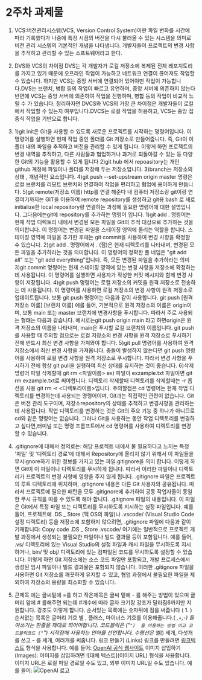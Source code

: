 # 2주차 과제물

1. VCS:버전관리시스템(VCS, Version Control System)이란 파일 변화를 시간에 따라 기록했다가 나중에 특정 시점의 버전을 다시 불러올 수 있는 시스템을 의미로 버전 관리 시스템의 기본적인 개념을 나타냅니다. 개발자들이 프로젝트의 변경 사항을 추적하고 관리할 수 있는 소프트웨어라고 한다.

2. DVS와 VCS의 차이점 DVS는 각 개발자가 로컬 저장소에 복제된 전체 레포지토리를 가지고 있기 때문에 오프라인 작업이 가능하고 네트워크 연결이 끊어져도 작업할 수 있습니다. 하지만 VCS는 중앙 서버에 연결되어 있어야만 작업이 가능합니다.DVS는 브랜치, 병합 등의 작업이 빠르고 유연하며, 중앙 서버에 의존하지 않는다반면에 VCS는 중앙 서버에 의존하여 작업을 진행하며, 병합 등의 작업이 비교적 느릴 수 가 있습니다. 정리하자면  DVCS와 VCS의 가장 큰 차이점은 개발자들이 로컬에서 작업할 수 있는지 여부입니다.DVCS는 로컬 작업을 허용하고, VCS는 중앙 집중식 작업을 기반으로 합니다.

3. 1)git init은 Git을 사용할 수 있도록 새로운 프로젝트를 시작하는 명령어입니다. 이 명령어를 실행하면 현재 작업 중인 폴더를 Git 저장소로 만들어줍니다. 즉, Git이 이 폴더 내의 파일을 추적하고 버전을 관리할 수 있게 됩니다. 이렇게 하면 프로젝트의 변경 내역을 추적하고, 다른 사람들과 협업하거나 
과거로 되돌아갈 수 있는 등 다양한 Git의 기능을 활용할 수 있게 됩니다
2)git hub 에서 repoasitory는 개인 github 계정에 파일이나 폴더를 저장해 두는 저장소입니다.
3)branch는 저장소의 상태 , 개념적인 요소입니다.
4)git push --set-upstream origin master 명령은 로컬 브랜치를 리모트 브랜치와 연결하여 작업을 편리하고 협업에 용이하게 만듭니다.
5)git remote(저장소 이름) http를 연결 해준다 내 컴퓨터 저장소랑 git이랑 연결여기까지는 GIT을 이용하여 remote repository를 생성하고 git용 bash 로 새로 initialize한 local repository랑 연결하는 과정에 필요한 명령어에 대한 설명입니다. 그다음에는git에 repository를 추가하는 명령어 입니다. 
1)git add . 명령어는 현재 작업 디렉토리 내에서 변경된 모든 파일을 Git의 추적 대상으로 추가하는 것을 의미합니다. 이 명령어는 변경된 파일을 스테이징 영역에 올리는 역할을 합니다. 스테이징 영역에 파일을 추가한 후에는 git commit을 사용하여 변경 사항을 확정할 수 있습니다.
2)git add . 명령어에서 . (점)은 현재 디렉토리를 나타내며, 변경된 모든 파일을 추가하라는 것을 의미합니다. 이 명령어의 정확한 풀 네임은 "git add all" 또는 "git add everything"입니다. 즉, 모든 변경된 파일을 추가하라는 의미
3)git commit 명령어는 현재 스테이징 영역에 있는 변경 사항을 저장소에 확정하는 데 사용됩니다. 이 명령어를 실행하면 사용자가 작성한 커밋 메시지와 함께 변경 사항이 저장됩니다.
4)git push 명령어는 로컬 저장소의 커밋을 원격 저장소로 전송하는 데 사용됩니다. 이 명령어를 사용하면 로컬 저장소의 변경 사항이 원격 저장소로 업데이트됩니다.
보통 git push 명령어는 다음과 같이 사용합니다.
git push [원격 저장소 이름] [브랜치 이름]
예를 들어, 기본적으로 원격 저장소의 이름은 origin이며, 보통 main 또는 master 브랜치에 변경사항을 푸시합니다. 따라서 주로 사용되는 형태는 다음과 같습니다.
예시로는git push origin main 라고 하면origin은 원격 저장소의 이름을 나타내며, main은 푸시할 로컬 브랜치의 이름입니다.
git push를 사용할 때 주의할 점으로는  로컬 저장소의 변경 사항을 원격 저장소로 푸시하기 전에 반드시 최신 변경 사항을 가져와야 합니다.
5)git pull 명령어를 사용하여 원격 저장소에서 최신 변경 사항을 가져옵니다.
충돌이 발생하지 않는다면 git push 명령어를 사용하여 로컬 변경 사항을 원격 저장소로 푸시합니다. 따라서 변경 사항을 푸시하기 전에 항상 git pull을 실행하여 최신 상태를 유지하는 것이 좋습니다.
6)삭제 명령어
파일 삭제할때
git rm <파일이름> ex) 파일이 exzample.txt 파일이면
git rm exzample.txt로 써야합니다.
디렉토리 삭제할때
디렉토리를 삭제할때는 -r 옵션을 사용
git rm -r <디렉토리이름>입니다.
주의할점은 cd 명령어는 현재 작업 디렉토리를 변경하는데 사용되는 명령어이며, Git과는 직접적인 관련이 없습니다. Git은 버전 관리 도구이며, 저장소repository의 상태를 추적하고 변경사항을 관리하는 데 사용됩니다. 작업 디렉토리를 변경하는 것은 Git의 주요 기능 중 하나가 아니므로cd와 같은 명령어는 없습니다. 그러나 Git을 사용하는 동안 작업 디렉토리를 변경하고 싶다면,터미널 또는 명령 프롬프트에서 cd 명령어를 사용하여 디렉토리를 변경할 수 있습니다.

4. .gitignore에 대해서
정의로는: 해당 프로젝트 내에서 불 필요하다고 느끼는 특정 '파일' 및 '디렉토리 경로'에 대해서 Repository에 올리지 않기 위해서 이 파일들을무시ignore하기 위한 정보를 가지고 있는 파일.gitignore을 의미 합니다.
이렇게 하면 Git이 이 파일이나 디렉토리를 무시하게 됩니다. 따라서 이러한 파일이나 디렉토리가 프로젝트의 변경 사항에 영향을 주지 않게 됩니다.
.gitignore 파일은 프로젝트의 루트 디렉토리에 위치하며, .gitignore 내용은 다른 Git 사용자와 공유됩니다. 따라서 프로젝트에 필요한 패턴을 모두 .gitignore에 추가하여
공동 작업자들이 동일한 무시 규칙을 따를 수 있도록 해야 합니다.
.gitignore 파일의 내용입니다. 이 파일은 Git에서 특정 파일 또는 디렉토리를 무시하도록 지시하는 설정 파일입니다.
예를 들어, 프로젝트에 .DS _ Store (맥 OS의 파일)나 .vscode/ (Visual Studio Code 설정 디렉토리) 등을 저장소에 포함하지 않으려면, .gitignore 파일에 다음과 같이 기재합니다:
Copy code
.DS _ Store
.vscode/
여기에는 일반적으로 프로젝트 개발 과정에서 생성되는 불필요한 파일이나 빌드 결과물 등이 포함됩니다.
예를 들어, .vs/ 디렉토리에 있는 Visual Studio의 설정 파일과 캐시 파일을 무시하도록 지시하거나, bin/ 및 obj/ 디렉토리에 있는 컴파일된 코드를 무시하도록 설정할 수 있습니다.
이렇게 하면 Git 저장소에는 소스 코드 파일만 포함되고, 개발 프로세스에서 생성된 임시 파일이나 빌드 결과물은 포함되지 않습니다.
이러한 .gitignore 파일을 사용하면 Git 저장소를 깨끗하게 유지할 수 있고, 협업 과정에서 불필요한 파일을 제외하여 저장소의 용량을 최소화할 수 있습니다.
5. 큰제목 에는 글씨밑에 =를 하고 작은제목은 글씨 밑에 - 를 해주는 방법이 있으며 글머리 앞에 # 를해주면 되는데 #개수에 따라 글자 크기랑 강조가 달라짐6까지만 지원합니다.  강조도 이렇게 합니다.
순서있는 목록에는 숫자뒤에 점을 써줍니다 ( 1. ) 
순서없는 목록은 글머리 기호 별 , 플러스, 마이너스 기호를 이용해줍니다.( *,+,-)
들여쓰기는 한줄을 제대로 띄어야합니다.
코드블럭은 ("```")  을 이용하는 방법 이고 코드블럭코드 ("```") 시작점에 사용하는 언어를 선언합니다.
수평선은 별(*) 세개, 다섯개를 쓰고 - 를 세개, 여러개를 써줍니다.
링크 만들기 (Links)
링크를 만들려면 [링크텍스트](URL) 형식을 사용합니다. 예를 들어:
[OpenAI 공식 웹사이트](https://www.openai.com/)
이미지 삽입하기 (Images):
이미지를 삽입하려면 ![대체 텍스트](이미지 URL) 형식을 사용합니다. 이미지 URL은 로컬 파일 경로일 수도 있고, 외부 이미지 URL일 수도 있습니다. 예를 들어:
![OpenAI 로고](https://openai.com/favicon.ico)




